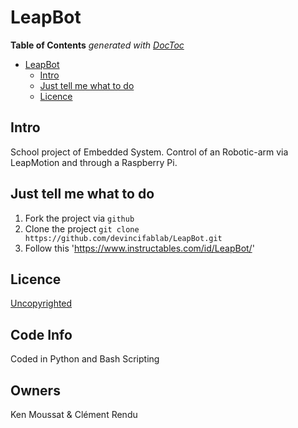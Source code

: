 # LeapBot

<!-- START doctoc generated TOC please keep comment here to allow auto update -->
<!-- DON'T EDIT THIS SECTION, INSTEAD RE-RUN doctoc TO UPDATE -->
**Table of Contents**  *generated with [DocToc](https://github.com/thlorenz/doctoc)*

- [LeapBot](#leapbot)
  - [Intro](#intro)
  - [Just tell me what to do](#just-tell-me-what-to-do)
  - [Licence](#licence)

<!-- END doctoc generated TOC please keep comment here to allow auto update -->

## Intro

School project of Embedded System.
Control of an Robotic-arm via LeapMotion and through a Raspberry Pi.

## Just tell me what to do

1. Fork the project via `github`
1. Clone the project `git clone https://github.com/devincifablab/LeapBot.git`
1. Follow this 'https://www.instructables.com/id/LeapBot/'

## Licence

[Uncopyrighted](http://zenhabits.net/uncopyright/)

## Code Info

Coded in Python and Bash Scripting

## Owners

Ken Moussat & Clément Rendu
